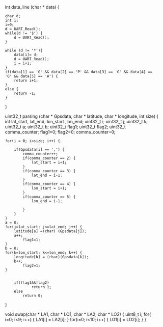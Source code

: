int data_line (char * data) {

    char d;
    int i;
    i=0;
    d = UART_Read();
    while(d != '$') {
        d = UART_Read();
    }

    while (d != '*'){
        data[i]= d;
        d = UART_Read();
        i = i+1;
    }
    if(data[1] == 'G' && data[2] == 'P' && data[3] == 'G' && data[4] == 'G' && data[5] == 'A') {
        return i+1;
    }
    else {
        return -1;
    }
}


uint32_t  parsing (char * Gpsdata, char * latitude, char * longitude, int size)
{	int lat_start, lat_end, lon_start ,lon_end;
    uint32_t i;
		uint32_t j;
		uint32_t k;
		uint32_t a;
		uint32_t b;
		uint32_t flag1;
	uint32_t flag2;
	uint32_t comma_counter;
	flag1=0;
	flag2=0;
	comma_counter=0;
    
    for(i = 0; i<size; i++) {
			
        if(Gpsdata[i] == ',') {
            comma_counter++;
            if(comma_counter == 2) {
                lat_start = i+1;
            }
            if(comma_counter == 3) {
                lat_end = i-1;
            }
            if(comma_counter == 4) {
                lon_start = i+1;
            }
            if(comma_counter == 5) {
                lon_end = i-1;
							
            }
        }
    }
    a = 0;
    for(j=lat_start; j<=lat_end; j++) {
        latitude[a] =(char) (Gpsdata[j]);
        a++;
			flag1=1;
    }
    b = 0;
    for(k=lon_start; k<=lon_end; k++) {
        longitude[b] = (char)(Gpsdata[k]);
        b++;
			flag2=1;
    }
		
		 
		if(flag1&&flag2)
				return 1;
		else
		    return 0;
}


void swap(char * LA1, char * LO1, char * LA2, char * LO2)
{
	uint8_t i;
	for( i=0; i<9; i++)
	{
		LA1[i] = LA2[i];
	}
	for(i=0; i<10; i++)
	{
		LO1[i] = LO2[i];
	}
}
